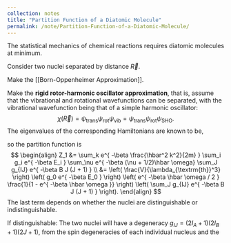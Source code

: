 ```yaml
---
collection: notes
title: "Partition Function of a Diatomic Molecule"
permalink: /note/Partition-Function-of-a-Diatomic-Molecule/
---
```

The statistical mechanics of chemical reactions requires diatomic molecules at minimum. 

Consider two nuclei separated by distance $\vec{R}$. 

Make the [[Born-Oppenheimer Approximation]]. 

Make the **rigid rotor-harmonic oscillator approximation**, that is, assume that the vibrational and rotational wavefunctions can be separated, with the vibrational wavefunction being that of a simple harmonic oscillator: 
$$
\chi(\vec{R}) = \psi_{\textrm{trans}} \psi_{\textrm{rot}} \psi_{\textrm{vib}} = \psi_{\textrm{trans}} \psi_{\textrm{rot}} \psi_{\textrm{SHO}}.
$$
The eigenvalues of the corresponding Hamiltonians are known to be,

so the partition function is 
$$
\begin{align}
Z_1 &= \sum_k e^{ -\beta \frac{\hbar^2 k^2}{2m} } \sum_i g_i e^{ -\beta E_i } \sum_\nu e^{ -\beta (\nu + 1/2)\hbar \omega} \sum_J g_{IJ} e^{ -\beta B J (J + 1) }  \\
&= \left( \frac{V}{\lambda_{\textrm{th}}^3} \right)
\left( g_0 e^{ -\beta E_0 } \right) 
\left( e^{ -\beta \hbar \omega / 2 } \frac{1}{1 - e^{ -\beta \hbar \omega }} \right) 
\left( \sum_J g_{IJ} e^{ -\beta B J (J + 1) } \right).
\end{align}
$$
The last term depends on whether the nuclei are distinguishable or indistinguishable.

If distinguishable:
The two nuclei will have a degeneracy $g_{IJ} = (2I_A + 1)(2I_B + 1)(2J + 1)$, from the spin degeneracies of each individual nucleus and the 